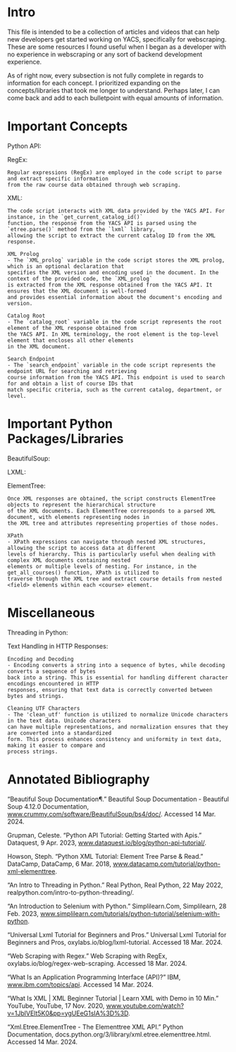 # Intro 
This file is intended to be a collection of articles and videos that can help new developers get started 
    working on YACS, specifically for webscraping. These are some resources I found useful when I began
    as a developer with no experience in webscraping or any sort of backend development experience. 

As of right now, every subsection is not fully complete in regards to information for each concept. I 
    prioritized expanding on the concepts/libraries that took me longer to understand. Perhaps later,
    I can come back and add to each bulletpoint with equal amounts of information.

# Important Concepts
Python API:


RegEx:

    Regular expressions (RegEx) are employed in the code script to parse and extract specific information 
    from the raw course data obtained through web scraping. 

XML:

    The code script interacts with XML data provided by the YACS API. For instance, in the `get_current_catalog_id()` 
    function, the response from the YACS API is parsed using the `etree.parse()` method from the `lxml` library, 
    allowing the script to extract the current catalog ID from the XML response.

    XML Prolog
    - The `XML_prolog` variable in the code script stores the XML prolog, which is an optional declaration that 
    specifies the XML version and encoding used in the document. In the context of the provided code, the `XML_prolog` 
    is extracted from the XML response obtained from the YACS API. It ensures that the XML document is well-formed          
    and provides essential information about the document's encoding and version.

    Catalog Root
    - The `catalog_root` variable in the code script represents the root element of the XML response obtained from 
    the YACS API. In XML terminology, the root element is the top-level element that encloses all other elements 
    in the XML document. 

    Search Endpoint
    - The `search_endpoint` variable in the code script represents the endpoint URL for searching and retrieving 
    course information from the YACS API. This endpoint is used to search for and obtain a list of course IDs that
    match specific criteria, such as the current catalog, department, or level. 


# Important Python Packages/Libraries
BeautifulSoup:


LXML:


ElementTree:

    Once XML responses are obtained, the script constructs ElementTree objects to represent the hierarchical structure 
    of the XML documents. Each ElementTree corresponds to a parsed XML document, with elements representing nodes in 
    the XML tree and attributes representing properties of those nodes.

    XPath
    - XPath expressions can navigate through nested XML structures, allowing the script to access data at different 
    levels of hierarchy. This is particularly useful when dealing with complex XML documents containing nested 
    elements or multiple levels of nesting. For instance, in the get_all_courses() function, XPath is utilized to 
    traverse through the XML tree and extract course details from nested <field> elements within each <course> element.


# Miscellaneous 
Threading in Python:


Text Handling in HTTP Responses:

    Encoding and Decoding
    - Encoding converts a string into a sequence of bytes, while decoding converts a sequence of bytes 
    back into a string. This is essential for handling different character encodings encountered in HTTP 
    responses, ensuring that text data is correctly converted between bytes and strings.

    Cleaning UTF Characters
    - The 'clean_utf' function is utilized to normalize Unicode characters in the text data. Unicode characters 
    can have multiple representations, and normalization ensures that they are converted into a standardized 
    form. This process enhances consistency and uniformity in text data, making it easier to compare and 
    process strings.
    

# Annotated Bibliography
“Beautiful Soup Documentation¶.” Beautiful Soup Documentation - Beautiful Soup 4.12.0 Documentation, 
        www.crummy.com/software/BeautifulSoup/bs4/doc/. Accessed 14 Mar. 2024. 
        
Grupman, Celeste. “Python API Tutorial: Getting Started with Apis.” Dataquest, 9 Apr. 2023, 
        www.dataquest.io/blog/python-api-tutorial/. 

Howson, Steph. “Python XML Tutorial: Element Tree Parse & Read.” DataCamp, DataCamp, 6 Mar. 2018, 
        www.datacamp.com/tutorial/python-xml-elementtree. 
        
“An Intro to Threading in Python.” Real Python, Real Python, 22 May 2022, 
        realpython.com/intro-to-python-threading/. 
        
“An Introduction to Selenium with Python.” Simplilearn.Com, Simplilearn, 28 Feb. 2023, 
        www.simplilearn.com/tutorials/python-tutorial/selenium-with-python. 

“Universal Lxml Tutorial for Beginners and Pros.” Universal Lxml Tutorial for Beginners and Pros, 
        oxylabs.io/blog/lxml-tutorial. Accessed 18 Mar. 2024. 

“Web Scraping with Regex.” Web Scraping with RegEx, oxylabs.io/blog/regex-web-scraping. Accessed 18 
        Mar. 2024. 
        
“What Is an Application Programming Interface (API)?” IBM, www.ibm.com/topics/api. Accessed 14 Mar. 2024. 

“What Is XML | XML Beginner Tutorial | Learn XML with Demo in 10 Min.” YouTube, YouTube, 17 Nov. 2020, 
        www.youtube.com/watch?v=1JblVElt5K0&pp=ygUEeG1sIA%3D%3D. 
        
“Xml.Etree.ElementTree - The Elementtree XML API.” Python Documentation, 
        docs.python.org/3/library/xml.etree.elementtree.html. Accessed 14 Mar. 2024. 
